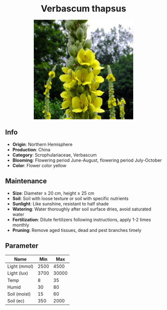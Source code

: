 <h1 align='center'>Verbascum thapsus</h1>
<p align="center">
    <img 
        align='center'
        width='320'
        src="../images/verbascum thapsus.png" 
        alt='Verbascum thapsus' />
</p>

## Info

 - **Origin**: Northern Hemisphere
 - **Production**: China
 - **Category**: Scrophulariaceae, Verbascum
 - **Blooming**: Flowering period June-August, flowering period July-October
 - **Color**: Flower color yellow

## Maintenance

 - **Size**: Diameter ≥ 20 cm, height ≥ 25 cm
 - **Soil**: Soil with loose texture or soil with specific nutrients
 - **Sunlight**: Like sunshine, resistant to half shade
 - **Watering**: Water thoroughly after soil surface dries, avoid saturated water
 - **Fertilization**: Dilute fertilizers following instructions, apply 1-2 times monthly
 - **Pruning**: Remove aged tissues, dead and pest branches timely

## Parameter

| Name         | Min  | Max   |
|--------------|------|-------|
| Light (mmol) | 2500 | 4500  |
| Light (lux)  | 3700 | 30000 |
| Temp         | 8    | 35    |
| Humid        | 30   | 80    |
| Soil (moist) | 15   | 60    |
| Soil (ec)    | 350  | 2000  |